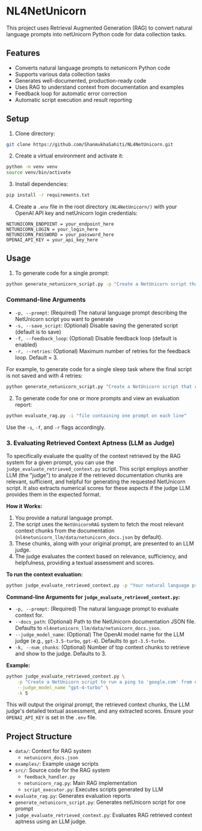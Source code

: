 # NL4NetUnicorn

This project uses Retrieval Augmented Generation (RAG) to convert natural language prompts into netUnicorn Python code for data collection tasks.


## Features

- Converts natural language prompts to netunicorn Python code
- Supports various data collection tasks
- Generates well-documented, production-ready code
- Uses RAG to understand context from documentation and examples
- Feedback loop for automatic error correction
- Automatic script execution and result reporting

## Setup

1. Clone directory:
```bash
git clone https://github.com/ShanmukhaSahiti/NL4NetUnicorn.git
```

2. Create a virtual environment and activate it:
```bash
python -m venv venv
source venv/bin/activate
```

3. Install dependencies:
```bash
pip install -r requirements.txt
```

4. Create a `.env` file in the root directory `(NL4NetUnicorn/)` with your OpenAI API key and netUnicorn login credentials:
```
NETUNICORN_ENDPOINT = your_endpoint_here
NETUNICORN_LOGIN = your_login_here
NETUNICORN_PASSWORD = your_password_here
OPENAI_API_KEY = your_api_key_here
```

## Usage

1. To generate code for a single prompt:
```bash
python generate_netunicorn_script.py -p "Create a NetUnicorn script that connects to the server, selects one available node, and runs a sleep task for 10 seconds. Ensure all results are printed." [options]
```
### Command-line Arguments

- `-p, --prompt`: (Required) The natural language prompt describing the NetUnicorn script you want to generate
- `-s, --save_script`: (Optional) Disable saving the generated script (default is to save)
- `-f, --feedback_loop`: (Optional) Disable feedback loop (default is enabled)
- `-r, --retries`: (Optional) Maximum number of retries for the feedback loop. Default = 3.

For example, to generate code for a single sleep task where the final script is not saved and with 4 retries:
```bash
python generate_netunicorn_script.py "Create a NetUnicorn script that connects to the server, selects one available node, and runs a sleep task for 10 seconds. Ensure all results are printed." -s -r 4
```

2. To generate code for one or more prompts and view an evaluation report:
```bash
python evaluate_rag.py -i "file containing one prompt on each line"
```
Use the `-s`, `-f`, and `-r` flags accordingly.

### 3. Evaluating Retrieved Context Aptness (LLM as Judge)

To specifically evaluate the quality of the context retrieved by the RAG system for a given prompt, you can use the `judge_evaluate_retrieved_context.py` script. This script employs another LLM (the "judge") to analyze if the retrieved documentation chunks are relevant, sufficient, and helpful for generating the requested NetUnicorn script. It also extracts numerical scores for these aspects if the judge LLM provides them in the expected format.

**How it Works:**

1.  You provide a natural language prompt.
2.  The script uses the `NetUnicornRAG` system to fetch the most relevant context chunks from the documentation (`nl4netunicorn_llm/data/netunicorn_docs.json` by default).
3.  These chunks, along with your original prompt, are presented to an LLM judge.
4.  The judge evaluates the context based on relevance, sufficiency, and helpfulness, providing a textual assessment and scores.

**To run the context evaluation:**

```bash
python judge_evaluate_retrieved_context.py -p "Your natural language prompt here" [options]
```

**Command-line Arguments for `judge_evaluate_retrieved_context.py`:**

*   `-p, --prompt`: (Required) The natural language prompt to evaluate context for.
*   `--docs_path`: (Optional) Path to the NetUnicorn documentation JSON file. Defaults to `nl4netunicorn_llm/data/netunicorn_docs.json`.
*   `--judge_model_name`: (Optional) The OpenAI model name for the LLM judge (e.g., `gpt-3.5-turbo`, `gpt-4`). Defaults to `gpt-3.5-turbo`.
*   `-k, --num_chunks`: (Optional) Number of top context chunks to retrieve and show to the judge. Defaults to 3.

**Example:**

```bash
python judge_evaluate_retrieved_context.py \
    -p "Create a NetUnicorn script to run a ping to 'google.com' from one node and print the results." \
    --judge_model_name "gpt-4-turbo" \
    -k 5
```

This will output the original prompt, the retrieved context chunks, the LLM judge's detailed textual assessment, and any extracted scores. Ensure your `OPENAI_API_KEY` is set in the `.env` file.

## Project Structure

- `data/`: Context for RAG system
  - `netunicorn_docs.json`
- `examples/`: Example usage scripts
- `src/`: Source code for the RAG system
  - `feedback_handler.py`
  - `netunicorn_rag.py`: Main RAG implementation
  - `script_executor.py`: Executes scripts generated by LLM
- `evaluate_rag.py`: Generates evaluation reports
- `generate_netunicorn_script.py`: Generates netUnicorn script for one prompt
- `judge_evaluate_retrieved_context.py`: Evaluates RAG retrieved context aptness using an LLM judge.
